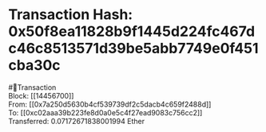 
Transaction Hash: 0x50f8ea11828b9f1445d224fc467dc46c8513571d39be5abb7749e0f451cba30c
====================================================================================
  
#💸Transaction  
Block: [[14456700]]  
From: [[0x7a250d5630b4cf539739df2c5dacb4c659f2488d]]  
To: [[0xc02aaa39b223fe8d0a0e5c4f27ead9083c756cc2]]  
Transferred: 0.07172671838001994 Ether